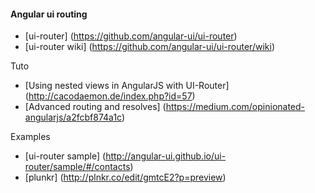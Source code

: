 #### Angular ui routing

- [ui-router] (https://github.com/angular-ui/ui-router)
- [ui-router wiki] (https://github.com/angular-ui/ui-router/wiki)

Tuto
- [Using nested views in AngularJS with UI-Router] (http://cacodaemon.de/index.php?id=57)
- [Advanced routing and resolves] (https://medium.com/opinionated-angularjs/a2fcbf874a1c)

Examples
- [ui-router sample] (http://angular-ui.github.io/ui-router/sample/#/contacts)
- [plunkr] (http://plnkr.co/edit/gmtcE2?p=preview)
